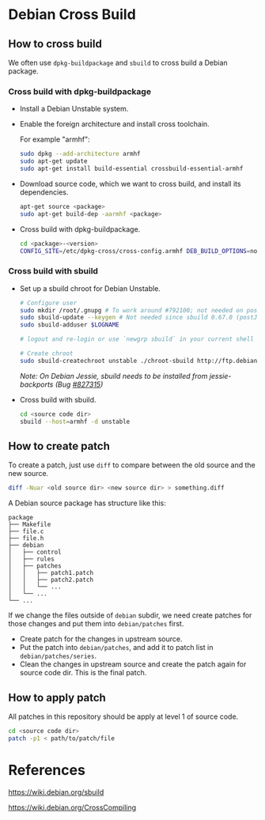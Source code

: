 # Debian Cross Build

## How to cross build

We often use `dpkg-buildpackage` and `sbuild` to cross build a Debian package.

### Cross build with dpkg-buildpackage

* Install a Debian Unstable system.

* Enable the foreign architecture and install cross toolchain.

  For example "armhf":

  ```sh
  sudo dpkg --add-architecture armhf
  sudo apt-get update
  sudo apt-get install build-essential crossbuild-essential-armhf
  ```

* Download source code, which we want to cross build, and install its dependencies.

  ```sh
  apt-get source <package>
  sudo apt-get build-dep -aarmhf <package>
  ```

* Cross build with dpkg-buildpackage.

  ```sh
  cd <package>-<version>
  CONFIG_SITE=/etc/dpkg-cross/cross-config.armhf DEB_BUILD_OPTIONS=nocheck dpkg-buildpackage -aarmhf
  ```

### Cross build with sbuild

* Set up a sbuild chroot for Debian Unstable.

  ```sh
  # Configure user
  sudo mkdir /root/.gnupg # To work around #792100; not needed on post-Jessie
  sudo sbuild-update --keygen # Not needed since sbuild 0.67.0 (postJessie, see #801798)
  sudo sbuild-adduser $LOGNAME

  # logout and re-login or use `newgrp sbuild` in your current shell

  # Create chroot
  sudo sbuild-createchroot unstable ./chroot-sbuild http://ftp.debian.org/debian
  ```

  *Note: On Debian Jessie, sbuild needs to be installed from jessie-backports (Bug [#827315](https://bugs.debian.org/cgi-bin/bugreport.cgi?bug=827315))*

* Cross build with sbuild.

  ```sh
  cd <source code dir>
  sbuild --host=armhf -d unstable
  ```

## How to create patch

To create a patch, just use `diff` to compare between the old source and the new source.

```sh
diff -Nuar <old source dir> <new source dir> > something.diff
```

A Debian source package has structure like this:

```
package
├── Makefile
├── file.c
├── file.h
├── debian
│   ├── control
│   ├── rules
│   ├── patches
│   │   ├── patch1.patch
│   │   ├── patch2.patch
│   │   └── ...
│   └── ...
└── ...
```

If we change the files outside of `debian` subdir, we need create patches for those changes and put them into `debian/patches` first.

* Create patch for the changes in upstream source.
* Put the patch into `debian/patches`, and add it to patch list in `debian/patches/series`.
* Clean the changes in upstream source and create the patch again for source code dir. This is the final patch.

## How to apply patch
All patches in this repository should be apply at level 1 of source code.
```sh
cd <source code dir>
patch -p1 < path/to/patch/file
```

# References

<https://wiki.debian.org/sbuild>

<https://wiki.debian.org/CrossCompiling>